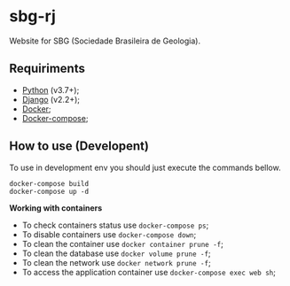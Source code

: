# sbg-rj

Website for SBG (Sociedade Brasileira de Geologia).

## Requiriments

- [Python](https://www.python.org/downloads/) (v3.7+);
- [Django](https://www.djangoproject.com/download/) (v2.2+);
- [Docker](https://docs.docker.com/install/linux/docker-ce/ubuntu/);
- [Docker-compose](https://docs.docker.com/compose/install/);

## How to use (Developent)

To use in development env you should just execute the commands bellow.

```shell
docker-compose build
docker-compose up -d
```

**Working with containers**

- To check containers status use `docker-compose ps`;
- To disable containers use `docker-compose down`;
- To clean the container use `docker container prune -f`;
- To clean the database use `docker volume prune -f`;
- To clean the network use `docker network prune -f`;
- To access the application container use `docker-compose exec web sh`;

